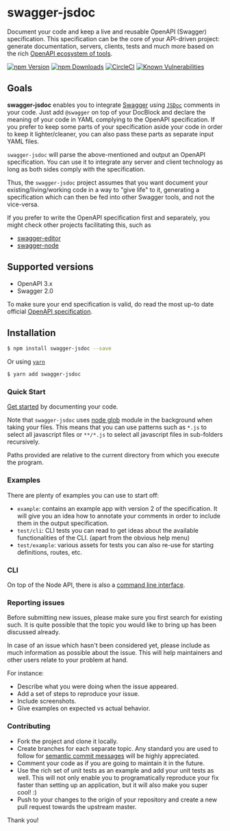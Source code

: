 # swagger-jsdoc

Document your code and keep a live and reusable OpenAPI (Swagger) specification. This specification can be the core of your API-driven project: generate
documentation, servers, clients, tests and much more based on the rich [OpenAPI ecosystem of tools](http://swagger.io/).

[![npm Version](https://img.shields.io/npm/v/swagger-jsdoc.svg)](https://www.npmjs.com/package/swagger-jsdoc)
[![npm Downloads](https://img.shields.io/npm/dm/swagger-jsdoc.svg)](https://www.npmjs.com/package/swagger-jsdoc)
[![CircleCI](https://circleci.com/gh/Surnet/swagger-jsdoc.svg?style=svg)](https://circleci.com/gh/Surnet/swagger-jsdoc)
[![Known Vulnerabilities](https://snyk.io/test/github/Surnet/swagger-jsdoc/badge.svg?targetFile=package.json)](https://snyk.io/test/github/Surnet/swagger-jsdoc?targetFile=package.json)

## Goals

**swagger-jsdoc** enables you to integrate [Swagger](http://swagger.io)
using [`JSDoc`](http://usejsdoc.org/) comments in your code. Just add `@swagger` on top of your DocBlock and declare the meaning of your code in YAML complying to the OpenAPI specification. If you prefer to keep some parts of your specification aside your code in order to keep it lighter/cleaner, you can also pass these parts as separate input YAML files.

`swagger-jsdoc` will parse the above-mentioned and output an OpenAPI specification. You can use it to integrate any server and client technology as long as both sides comply with the specification.

Thus, the `swagger-jsdoc` project assumes that you want document your existing/living/working code in a way to "give life" to it, generating a specification which can then be fed into other Swagger tools, and not the vice-versa.

If you prefer to write the OpenAPI specification first and separately, you might check other projects facilitating this, such as

- [swagger-editor](http://swagger.io/swagger-editor/)
- [swagger-node](https://github.com/swagger-api/swagger-node)

## Supported versions

- OpenAPI 3.x
- Swagger 2.0

To make sure your end specification is valid, do read the most up-to date official [OpenAPI specification](https://github.com/OAI/OpenAPI-Specification).

## Installation

```bash
$ npm install swagger-jsdoc --save
```

Or using [`yarn`](https://yarnpkg.com/en/)

```bash
$ yarn add swagger-jsdoc
```

### Quick Start

[Get started](./docs/GETTING-STARTED.md) by documenting your code.

Note that `swagger-jsdoc` uses [node glob](https://github.com/isaacs/node-glob) module in the background when taking your files. This means that you can use patterns such as `*.js` to select all javascript files or `**/*.js` to select all javascript files in sub-folders recursively.

Paths provided are relative to the current directory from which you execute the program.

### Examples

There are plenty of examples you can use to start off:

- `example`: contains an example app with version 2 of the specification. It will give you an idea how to annotate your comments in order to include them in the output specification.
- `test/cli`: CLI tests you can read to get ideas about the available functionalities of the CLI. (apart from the obvious help menu)
- `test/example`: various assets for tests you can also re-use for starting definitions, routes, etc.

### CLI

On top of the Node API, there is also a [command line interface](./docs/CLI.md).

### Reporting issues

Before submitting new issues, please make sure you first search for existing such. It is quite possible that the topic you would like to bring up has been discussed already.

In case of an issue which hasn't been considered yet, please include as much information as possible about the issue. This will help maintainers and other users relate to your problem at hand.

For instance:

- Describe what you were doing when the issue appeared.
- Add a set of steps to reproduce your issue.
- Include screenshots.
- Give examples on expected vs actual behavior.

### Contributing

- Fork the project and clone it locally.
- Create branches for each separate topic. Any standard you are used to follow for [semantic commit messages](https://gist.github.com/joshbuchea/6f47e86d2510bce28f8e7f42ae84c716) will be highly appreciated.
- Comment your code as if you are going to maintain it in the future.
- Use the rich set of unit tests as an example and add your unit tests as well. This will not only enable you to programatically reproduce your fix faster than setting up an application, but it will also make you super cool! :)
- Push to your changes to the origin of your repository and create a new pull request towards the upstream master.

Thank you!
